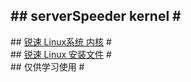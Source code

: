 #\#  serverSpeeder kernel  \#                           
-----------------------------                         
#\#  [锐速 Linux系统 内核](https://github.com/0oVicero0/serverSpeeder_kernel/blob/master/SystemList.md)  \#         
#\#  [锐速 Linux 安装文件](https://github.com/0oVicero0/serverSpeeder_kernel/raw/master/apxfiles.tar.gz)  \#         
#\#      仅供学习使用      \#        

